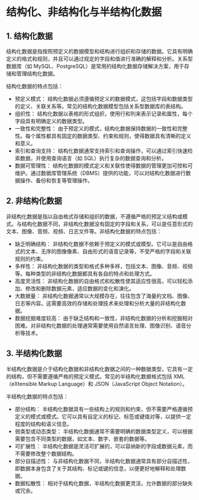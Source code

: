 # 结构化、非结构化与半结构化数据<!-- omit in toc -->

## 1. 结构化数据

结构化数据是指按照预定义的数据模型和结构进行组织和存储的数据。它具有明确定义的格式和规则，并且可以通过规定的字段和值进行准确的解释和分析。关系型数据库（如 MySQL、PostgreSQL）是常用的结构化数据存储解决方案，用于存储和管理结构化数据。

结构化数据的特点包括：

- 预定义模式： 结构化数据必须遵循预定义的数据模式，这包括字段和数据类型的定义、关联关系等。常见的结构化数据模型包括关系型数据库的表结构。
- 组织性： 结构化数据以表格的形式组织，使用行和列来表示记录和属性，每个字段具有明确定义的数据类型。
- 一致性和完整性： 由于预定义的模式，结构化数据保持数据的一致性和完整性。每个属性都具有固定的数据类型、约束和规则，使得数据具有清晰的定义和意义。
- 索引和查询支持： 结构化数据通常支持索引和查询操作，可以通过索引快速检索数据，并使用查询语言（如 SQL）执行复杂的数据查询和分析。
- 数据可管理性： 结构化数据的模式定义和关联性使得数据的管理更加可控和可维护。通过数据库管理系统（DBMS）提供的功能，可以对结构化数据进行数据操作、备份和恢复等管理操作。

## 2. 非结构化数据

非结构化数据是指以自由格式存储和组织的数据，不遵循严格的预定义结构或模式。与结构化数据不同，非结构化数据没有固定的字段和关系，可以是任意形式的文本、图像、音频、视频、日志文件等。非结构化数据的特点包括：

- 缺乏明确结构： 非结构化数据不依赖于预定义的模式或模型。它可以是自由格式的文本、无序的图像像素、自由形式的语音记录等，不受严格的字段和关联规则的约束。
- 多样性： 非结构化数据的类型和格式多种多样，包括文本、图像、音频、视频等。每种类型的非结构化数据都具有各自的特点和处理方式。
- 高度灵活性： 非结构化数据的自由格式和松散性使其适应性很高，可以轻松添加、修改和删除数据元素，适应数据的变化和演化。
- 大数据量： 非结构化数据通常以大规模存在，往往包含了海量的文档、图像、日志等内容。这需要高效的存储和处理技术来处理和分析大量的非结构化数据。
- 数据挖掘难度较高： 由于缺乏结构和一致性，非结构化数据的分析和挖掘相对困难。对非结构化数据的处理通常需要使用自然语言处理、图像识别、语音分析等技术。

## 3. 半结构化数据

半结构化数据是介于结构化数据和非结构化数据之间的一种数据类型，它具有一定的结构，但不需要遵循严格的预定义模式。常见的半结构化数据格式包括 XML（eXtensible Markup Language）和 JSON（JavaScript Object Notation）。

半结构化数据的特点包括：

- 部分结构： 半结构化数据具有一些结构上的规则和约束，但不需要严格遵循预定义的模式或模式。它可以具有自定义的标记、标签或键值对等，以提供一定程度的结构和语义信息。
- 弱类型或动态类型： 半结构化数据通常不需要明确的数据类型定义，可以根据需要包含不同类型的数据，如文本、数字、嵌套的数据等。
- 可扩展性： 半结构化数据是灵活可扩展的，可以容纳新的字段或数据元素，而不需要修改整个数据结构。
- 部分自描述性： 与非结构化数据不同，半结构化数据通常具有部分自描述性，即数据本身包含了关于其结构、标记或键的信息，以便更好地解释和处理数据。
- 数据松散性： 相对于结构化数据，半结构化数据更灵活，允许数据的部分缺失或冗余。
